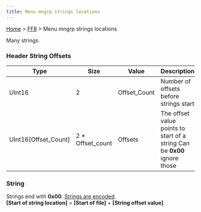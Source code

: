 ```yaml
---
title: Menu mngrp strings locations
---
```


[Home](/Main%20Page.md) > [FF8](/FF8.md) > Menu mngrp strings locations

Many strings.

### Header String Offsets

| Type                    | Size               | Value         | Description                                                               |
|-------------------------|--------------------|---------------|---------------------------------------------------------------------------|
| UInt16                  | 2                  | Offset\_Count | Number of offsets before strings start                                    |
| UInt16\[Offset\_Count\] | 2 \* Offset\_count | Offsets       | The offset value points to start of a string Can be **0x00** ignore those |

### String

Strings end with **0x00**. [Strings are encoded][].  
**\[Start of string location\]** = **\[Start of file\]** + **\[String
offset value\]**

  [Strings are encoded]: /FF8/String%20Encoding.md "wikilink"
